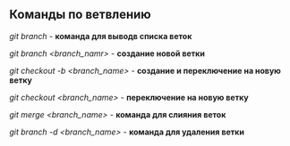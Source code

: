 ## Команды по ветвлению

*git branch* - **команда для выводв списка веток**

*git branch <branch_namr>* - **создание новой ветки**

*git checkout -b <branch_name>* - **создание и переключение на новую ветку**

*git checkout <branch_name>* - **переключение на новую ветку**

*git merge <branch_name>* - **команда для слияния веток**

*git branch -d <branch_name>* - **команда для удаления ветки**


